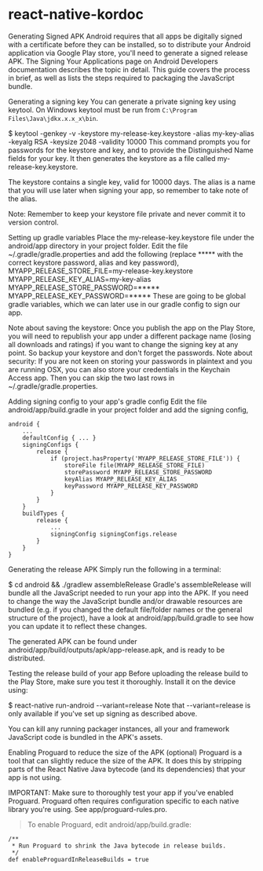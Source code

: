 # react-native-kordoc
Generating Signed APK 
Android requires that all apps be digitally signed with a certificate before they can be installed, so to distribute your Android application via Google Play store, you'll need to generate a signed release APK. The Signing Your Applications page on Android Developers documentation describes the topic in detail. This guide covers the process in brief, as well as lists the steps required to packaging the JavaScript bundle.

Generating a signing key 
You can generate a private signing key using keytool. On Windows keytool must be run from `C:\Program Files\Java\jdkx.x.x_x\bin`.

$ keytool -genkey -v -keystore my-release-key.keystore -alias my-key-alias -keyalg RSA -keysize 2048 -validity 10000
This command prompts you for passwords for the keystore and key, and to provide the Distinguished Name fields for your key. It then generates the keystore as a file called my-release-key.keystore.

The keystore contains a single key, valid for 10000 days. The alias is a name that you will use later when signing your app, so remember to take note of the alias.

Note: Remember to keep your keystore file private and never commit it to version control.

Setting up gradle variables 
Place the my-release-key.keystore file under the android/app directory in your project folder.
Edit the file ~/.gradle/gradle.properties and add the following (replace ***** with the correct keystore password, alias and key password),
MYAPP_RELEASE_STORE_FILE=my-release-key.keystore
MYAPP_RELEASE_KEY_ALIAS=my-key-alias
MYAPP_RELEASE_STORE_PASSWORD=*****
MYAPP_RELEASE_KEY_PASSWORD=*****
These are going to be global gradle variables, which we can later use in our gradle config to sign our app.

Note about saving the keystore:
Once you publish the app on the Play Store, you will need to republish your app under a different package name (losing all downloads and ratings) if you want to change the signing key at any point. So backup your keystore and don't forget the passwords.
Note about security: If you are not keen on storing your passwords in plaintext and you are running OSX, you can also store your credentials in the Keychain Access app. Then you can skip the two last rows in ~/.gradle/gradle.properties.

Adding signing config to your app's gradle config 
Edit the file android/app/build.gradle in your project folder and add the signing config,

```
android {
    ...
    defaultConfig { ... }
    signingConfigs {
        release {
            if (project.hasProperty('MYAPP_RELEASE_STORE_FILE')) {
                storeFile file(MYAPP_RELEASE_STORE_FILE)
                storePassword MYAPP_RELEASE_STORE_PASSWORD
                keyAlias MYAPP_RELEASE_KEY_ALIAS
                keyPassword MYAPP_RELEASE_KEY_PASSWORD
            }
        }
    }
    buildTypes {
        release {
            ...
            signingConfig signingConfigs.release
        }
    }
}
```
Generating the release APK 
Simply run the following in a terminal:

$ cd android && ./gradlew assembleRelease
Gradle's assembleRelease will bundle all the JavaScript needed to run your app into the APK. If you need to change the way the JavaScript bundle and/or drawable resources are bundled (e.g. if you changed the default file/folder names or the general structure of the project), have a look at android/app/build.gradle to see how you can update it to reflect these changes.

The generated APK can be found under android/app/build/outputs/apk/app-release.apk, and is ready to be distributed.

Testing the release build of your app 
Before uploading the release build to the Play Store, make sure you test it thoroughly. Install it on the device using:

$ react-native run-android --variant=release
Note that --variant=release is only available if you've set up signing as described above.

You can kill any running packager instances, all your and framework JavaScript code is bundled in the APK's assets.

Enabling Proguard to reduce the size of the APK (optional) 
Proguard is a tool that can slightly reduce the size of the APK. It does this by stripping parts of the React Native Java bytecode (and its dependencies) that your app is not using.

IMPORTANT: Make sure to thoroughly test your app if you've enabled Proguard. Proguard often requires configuration specific to each native library you're using. See app/proguard-rules.pro.

>To enable Proguard, edit android/app/build.gradle:
```
/**
 * Run Proguard to shrink the Java bytecode in release builds.
 */
def enableProguardInReleaseBuilds = true
```

